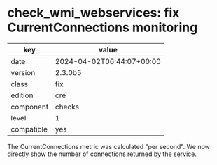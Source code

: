 [//]: # (werk v2)
# check_wmi_webservices: fix CurrentConnections monitoring

key        | value
---------- | ---
date       | 2024-04-02T06:44:07+00:00
version    | 2.3.0b5
class      | fix
edition    | cre
component  | checks
level      | 1
compatible | yes

The CurrentConnections metric was calculated "per second".
We now directly show the number of connections returned by the service.
